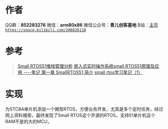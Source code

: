 ﻿# 作者
QQ群：**852283276**
微信：**arm80x86**
微信公众号：**青儿创客基地**
B站：[主页 `https://space.bilibili.com/208826118`](https://space.bilibili.com/208826118)

# 参考
> [Small RTOS51堆栈管理分析](https://blog.csdn.net/oTangTang1234567/article/details/12197067)
> [嵌入式实时操作系统small RTOS51原理及应用 ----笔记 第一章 SmallRTOS51 简介](https://blog.csdn.net/wowocpp/article/details/83068960)
> [small rtos学习笔记（1）](https://blog.csdn.net/jinshaopu/article/details/7483355)

# 实现
为STC8A单片机添加一个微型RTOS，方便业务开发，尤其是多个定时任务，经过网上资料搜索，最终发现了Small RTOS这个开源的RTOS，支持51单片机这个RAM不是的大的MCU，
